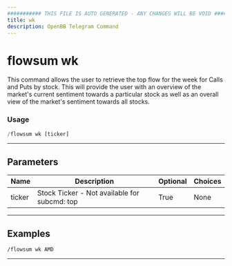 ```yaml
---
########### THIS FILE IS AUTO GENERATED - ANY CHANGES WILL BE VOID ###########
title: wk
description: OpenBB Telegram Command
---
```


# flowsum wk

This command allows the user to retrieve the top flow for the week for Calls and Puts by stock. This will provide the user with an overview of the market's current sentiment towards a particular stock as well as an overall view of the market's sentiment towards all stocks.

### Usage

```python wordwrap
/flowsum wk [ticker]
```

---

## Parameters

| Name | Description | Optional | Choices |
| ---- | ----------- | -------- | ------- |
| ticker | Stock Ticker - Not available for subcmd: top | True | None |


---

## Examples

```
/flowsum wk AMD
```
---
